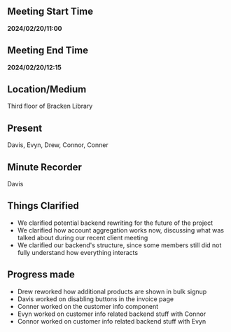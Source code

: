 ## Meeting Start Time

**2024/02/20/11:00**

## Meeting End Time

**2024/02/20/12:15**

## Location/Medium

Third floor of Bracken Library

## Present

Davis, Evyn, Drew, Connor, Conner

## Minute Recorder

Davis

## Things Clarified

- We clarified potential backend rewriting for the future of the project
- We clarified how account aggregation works now, discussing what was talked about during our recent client meeting
- We clarified our backend's structure, since some members still did not fully understand how everything interacts

## Progress made
- Drew reworked how additional products are shown in bulk signup
- Davis worked on disabling buttons in the invoice page
- Conner worked on the customer info component
- Evyn worked on customer info related backend stuff with Connor
- Connor worked on customer info related backend stuff with Evyn

